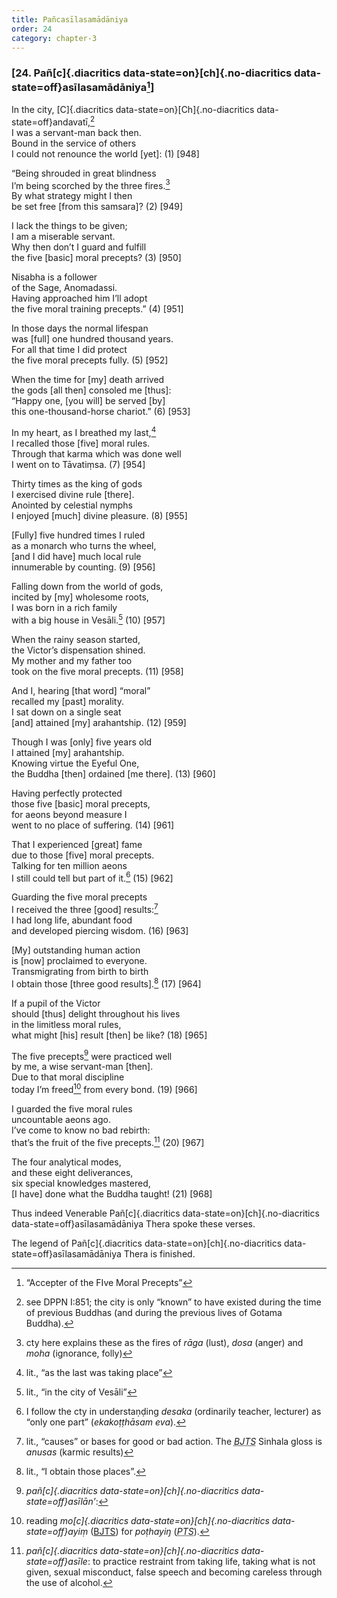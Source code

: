 ```yaml
---
title: Pañcasīlasamādāniya
order: 24
category: chapter-3
---
```


### \[24. Pañ[c]{.diacritics data-state=on}[ch]{.no-diacritics data-state=off}asīlasamādāniya[^1]\]

In the city, [C]{.diacritics data-state=on}[Ch]{.no-diacritics data-state=off}andavatī,[^2]  
I was a servant-man back then.  
Bound in the service of others  
I could not renounce the world \[yet\]: (1) \[948\]

“Being shrouded in great blindness  
I’m being scorched by the three fires.[^3]  
By what strategy might I then  
be set free \[from this samsara\]? (2) \[949\]

I lack the things to be given;  
I am a miserable servant.  
Why then don’t I guard and fulfill  
the five \[basic\] moral precepts? (3) \[950\]

Nisabha is a follower  
of the Sage, Anomadassi.  
Having approached him I’ll adopt  
the five moral training precepts.” (4) \[951\]

In those days the normal lifespan  
was \[full\] one hundred thousand years.  
For all that time I did protect  
the five moral precepts fully. (5) \[952\]

When the time for \[my\] death arrived  
the gods \[all then\] consoled me \[thus\]:  
“Happy one, \[you will\] be served \[by\]  
this one-thousand-horse chariot.” (6) \[953\]

In my heart, as I breathed my last,[^4]  
I recalled those \[five\] moral rules.  
Through that karma which was done well  
I went on to Tāvatiṃsa. (7) \[954\]

Thirty times as the king of gods  
I exercised divine rule \[there\].  
Anointed by celestial nymphs  
I enjoyed \[much\] divine pleasure. (8) \[955\]

\[Fully\] five hundred times I ruled  
as a monarch who turns the wheel,  
\[and I did have\] much local rule  
innumerable by counting. (9) \[956\]

Falling down from the world of gods,  
incited by \[my\] wholesome roots,  
I was born in a rich family  
with a big house in Vesāli.[^5] (10) \[957\]

When the rainy season started,  
the Victor’s dispensation shined.  
My mother and my father too  
took on the five moral precepts. (11) \[958\]

And I, hearing \[that word\] “moral”  
recalled my \[past\] morality.  
I sat down on a single seat  
\[and\] attained \[my\] arahantship. (12) \[959\]

Though I was \[only\] five years old  
I attained \[my\] arahantship.  
Knowing virtue the Eyeful One,  
the Buddha \[then\] ordained \[me there\]. (13) \[960\]

Having perfectly protected  
those five \[basic\] moral precepts,  
for aeons beyond measure I  
went to no place of suffering. (14) \[961\]

That I experienced \[great\] fame  
due to those \[five\] moral precepts.  
Talking for ten million aeons  
I still could tell but part of it.[^6] (15) \[962\]

Guarding the five moral precepts  
I received the three \[good\] results:[^7]  
I had long life, abundant food  
and developed piercing wisdom. (16) \[963\]

\[My\] outstanding human action  
is \[now\] proclaimed to everyone.  
Transmigrating from birth to birth  
I obtain those \[three good results\].[^8] (17) \[964\]

If a pupil of the Victor  
should \[thus\] delight throughout his lives  
in the limitless moral rules,  
what might \[his\] result \[then\] be like? (18) \[965\]

The five precepts[^9] were practiced well  
by me, a wise servant-man \[then\].  
Due to that moral discipline  
today I’m freed[^10] from every bond. (19) \[966\]

I guarded the five moral rules  
uncountable aeons ago.  
I’ve come to know no bad rebirth:  
that’s the fruit of the five precepts.[^11] (20) \[967\]

The four analytical modes,  
and these eight deliverances,  
six special knowledges mastered,  
\[I have\] done what the Buddha taught! (21) \[968\]

Thus indeed Venerable Pañ[c]{.diacritics data-state=on}[ch]{.no-diacritics data-state=off}asīlasamādāniya Thera spoke these verses.

The legend of Pañ[c]{.diacritics data-state=on}[ch]{.no-diacritics data-state=off}asīlasamādāniya Thera is finished.

[^1]: “Accepter of the FIve Moral Precepts”

[^2]: see DPPN I:851; the city is only “known” to have existed during the time of previous Buddhas (and during the previous lives of Gotama Buddha).

[^3]: cty here explains these as the fires of *rāga* (lust), *dosa* (anger) and *moha* (ignorance, folly)

[^4]: lit., “as the last was taking place”

[^5]: lit., “in the city of Vesāli”

[^6]: I follow the cty in understaṇḍing *desaka* (ordinarily teacher, lecturer) as “only one part” (*ekakoṭṭhāsam eva*).

[^7]: lit., “causes” or bases for good or bad action. The <dfn id="#BJTS"><abbr title="Buddha Jayanthi Tripitaka Series">BJTS</abbr></dfn> Sinhala gloss is *anusas* (karmic results)

[^8]: lit., “I obtain those places”.

[^9]: *pañ[c]{.diacritics data-state=on}[ch]{.no-diacritics data-state=off}asīlān’*:

[^10]: reading *mo[c]{.diacritics data-state=on}[ch]{.no-diacritics data-state=off}ayiṃ* (<a href="#BJTS" class="abbr">BJTS</a>) for *poṭhayiŋ* (<dfn id="#PTS"><abbr title="Pali Text Society">PTS</abbr></dfn>).

[^11]: *pañ[c]{.diacritics data-state=on}[ch]{.no-diacritics data-state=off}asīle*: to practice restraint from taking life, taking what is not given, sexual misconduct, false speech and becoming careless through the use of alcohol.
